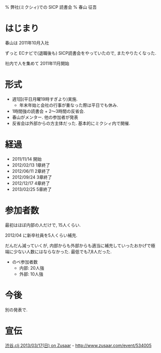 % 弊社(ミクシィ)での SICP 読書会
% 春山 征吾

# はじまり

春山は 2011年10月入社

ずっと ECナビで(退職後も) SICP読書会をやっていたので, またやりたくなった.

社内で人を集めて 2011年11月開始

# 形式

* 週1回(平日月曜19時すぎより)実施.
    * 年末年始と会社の行事が重なった際は平日でも休み.
* 1時間強の読書会 + 2〜3時間の反省会.
* 春山がメンター. 他の参加者が発表
* 反省会は外部からの方主体だった. 基本的にミクシィ内で開催.

# 経過

* 2011/11/14 開始
* 2012/02/13 1章終了
* 2012/06/11 2章終了
* 2012/09/24 3章終了
* 2012/12/17 4章終了
* 2013/02/25 5章終了

# 参加者数

最初はほぼ内部の人だけで, 15人くらい.

2012/04 に新卒社員を5人くらい補充.

だんだん減っていくが, 内部からも外部からも適当に補充していったおかげで極端に少ない人数にはならなかった. 最低でも7,8人だった.

* のべ参加者数
    * 内部: 20人強
    * 外部: 10人強

# 今後

別の発表で.

# 宣伝

[渋谷.clj 2013/03/17(日) on Zusaar](http://www.zusaar.com/event/534005) - http://www.zusaar.com/event/534005

